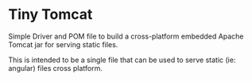 # Tiny Tomcat
Simple Driver and POM file to build a cross-platform embedded Apache Tomcat jar for serving static files.

This is intended to be a single file that can be used to serve static (ie: angular) files cross platform.
